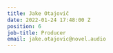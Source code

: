 ```yaml
---
title: Jake Otajovič
date: 2022-01-24 17:48:00 Z
position: 6
job-title: Producer
email: jake.otajovic@novel.audio
---
```


